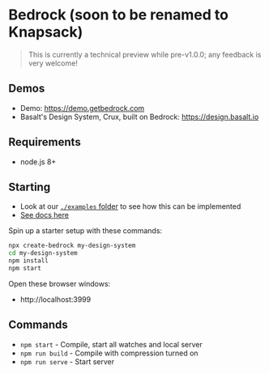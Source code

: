 # Bedrock (soon to be renamed to Knapsack)

> This is currently a technical preview while pre-v1.0.0; any feedback is very welcome! 

## Demos

- Demo: <https://demo.getbedrock.com>
- Basalt's Design System, Crux, built on Bedrock: <https://design.basalt.io>

## Requirements

- node.js 8+

## Starting

- Look at our [`./examples` folder](https://github.com/basaltinc/bedrock/tree/master/examples) to see how this can be implemented
- [See docs here](https://www.getbedrock.com/docs) 

Spin up a starter setup with these commands:

```bash
npx create-bedrock my-design-system
cd my-design-system
npm install
npm start
```

Open these browser windows:

- http://localhost:3999

## Commands

- `npm start` - Compile, start all watches and local server
- `npm run build` - Compile with compression turned on
- `npm run serve` - Start server
